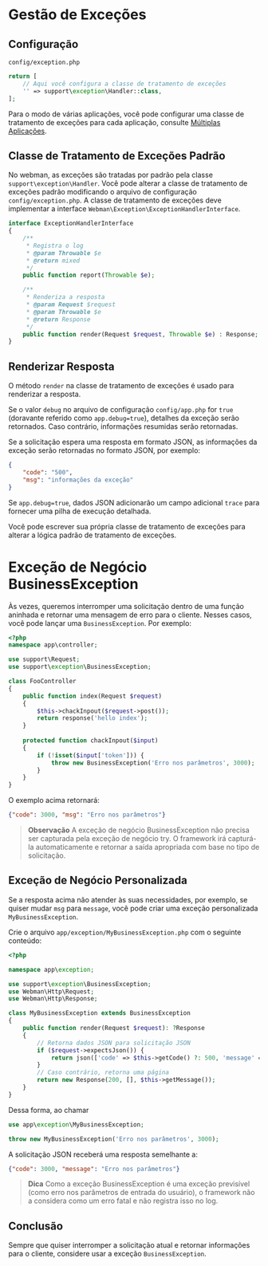 # Gestão de Exceções

## Configuração
`config/exception.php`
```php
return [
    // Aqui você configura a classe de tratamento de exceções
    '' => support\exception\Handler::class,
];
```
Para o modo de várias aplicações, você pode configurar uma classe de tratamento de exceções para cada aplicação, consulte [Múltiplas Aplicações](multiapp.md).

## Classe de Tratamento de Exceções Padrão
No webman, as exceções são tratadas por padrão pela classe `support\exception\Handler`. Você pode alterar a classe de tratamento de exceções padrão modificando o arquivo de configuração `config/exception.php`. A classe de tratamento de exceções deve implementar a interface `Webman\Exception\ExceptionHandlerInterface`.
```php
interface ExceptionHandlerInterface
{
    /**
     * Registra o log
     * @param Throwable $e
     * @return mixed
     */
    public function report(Throwable $e);

    /**
     * Renderiza a resposta
     * @param Request $request
     * @param Throwable $e
     * @return Response
     */
    public function render(Request $request, Throwable $e) : Response;
}
```


## Renderizar Resposta
O método `render` na classe de tratamento de exceções é usado para renderizar a resposta.

Se o valor `debug` no arquivo de configuração `config/app.php` for `true` (doravante referido como `app.debug=true`), detalhes da exceção serão retornados. Caso contrário, informações resumidas serão retornadas.

Se a solicitação espera uma resposta em formato JSON, as informações da exceção serão retornadas no formato JSON, por exemplo:
```json
{
    "code": "500",
    "msg": "informações da exceção"
}
```
Se `app.debug=true`, dados JSON adicionarão um campo adicional `trace` para fornecer uma pilha de execução detalhada.

Você pode escrever sua própria classe de tratamento de exceções para alterar a lógica padrão de tratamento de exceções.

# Exceção de Negócio BusinessException
Às vezes, queremos interromper uma solicitação dentro de uma função aninhada e retornar uma mensagem de erro para o cliente. Nesses casos, você pode lançar uma `BusinessException`.
Por exemplo:

```php
<?php
namespace app\controller;

use support\Request;
use support\exception\BusinessException;

class FooController
{
    public function index(Request $request)
    {
        $this->chackInpout($request->post());
        return response('hello index');
    }
    
    protected function chackInpout($input)
    {
        if (!isset($input['token'])) {
            throw new BusinessException('Erro nos parâmetros', 3000);
        }
    }
}
```

O exemplo acima retornará:
```json
{"code": 3000, "msg": "Erro nos parâmetros"}
```
> **Observação**
> A exceção de negócio BusinessException não precisa ser capturada pela exceção de negócio try. O framework irá capturá-la automaticamente e retornar a saída apropriada com base no tipo de solicitação.

## Exceção de Negócio Personalizada
Se a resposta acima não atender às suas necessidades, por exemplo, se quiser mudar `msg` para `message`, você pode criar uma exceção personalizada `MyBusinessException`.

Crie o arquivo `app/exception/MyBusinessException.php` com o seguinte conteúdo:
```php
<?php

namespace app\exception;

use support\exception\BusinessException;
use Webman\Http\Request;
use Webman\Http\Response;

class MyBusinessException extends BusinessException
{
    public function render(Request $request): ?Response
    {
        // Retorna dados JSON para solicitação JSON
        if ($request->expectsJson()) {
            return json(['code' => $this->getCode() ?: 500, 'message' => $this->getMessage()]);
        }
        // Caso contrário, retorna uma página
        return new Response(200, [], $this->getMessage());
    }
}
```

Dessa forma, ao chamar
```php
use app\exception\MyBusinessException;

throw new MyBusinessException('Erro nos parâmetros', 3000);
```
A solicitação JSON receberá uma resposta semelhante a:
```json
{"code": 3000, "message": "Erro nos parâmetros"}
```

> **Dica**
> Como a exceção BusinessException é uma exceção previsível (como erro nos parâmetros de entrada do usuário), o framework não a considera como um erro fatal e não registra isso no log.

## Conclusão
Sempre que quiser interromper a solicitação atual e retornar informações para o cliente, considere usar a exceção `BusinessException`.
